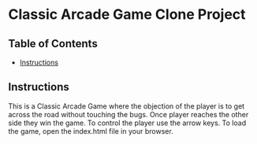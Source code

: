 # Classic Arcade Game Clone Project

## Table of Contents

- [Instructions](#instructions)

## Instructions

This is a Classic Arcade Game where the objection of the player is to get across the road without touching the bugs. Once player reaches the other side they win the game. To control the player use the arrow keys. To load the game, open the index.html file in your browser.